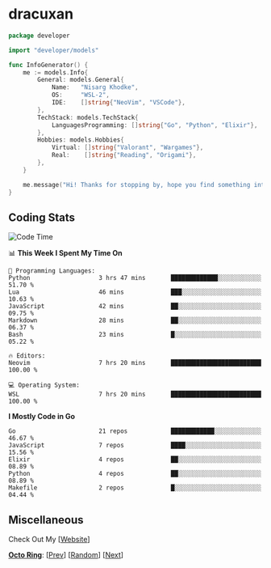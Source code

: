 <!-- Banner -->
<!--
<img src="https://i.imgur.com/mz4ym1F.png" style="max-height:550px"/>
-->



<!-- Coded Intro -->
# dracuxan

```go
package developer

import "developer/models"

func InfoGenerator() {
	me := models.Info{
		General: models.General{
			Name:   "Nisarg Khodke",
			OS:     "WSL-2",
			IDE:    []string{"NeoVim", "VSCode"},
		},
		TechStack: models.TechStack{
			LanguagesProgramming: []string{"Go", "Python", "Elixir"},
		},
		Hobbies: models.Hobbies{
			Virtual: []string{"Valorant", "Wargames"},
			Real:    []string{"Reading", "Origami"},
		},		
	}

	me.message("Hi! Thanks for stopping by, hope you find something interesting!") 
}
```

## Coding Stats


<!--START_SECTION:waka-->
![Code Time](http://img.shields.io/badge/Code%20Time-77%20hrs%2016%20mins-blue)

📊 **This Week I Spent My Time On** 

```text
💬 Programming Languages: 
Python                   3 hrs 47 mins       █████████████░░░░░░░░░░░░   51.70 % 
Lua                      46 mins             ███░░░░░░░░░░░░░░░░░░░░░░   10.63 % 
JavaScript               42 mins             ██░░░░░░░░░░░░░░░░░░░░░░░   09.75 % 
Markdown                 28 mins             ██░░░░░░░░░░░░░░░░░░░░░░░   06.37 % 
Bash                     23 mins             █░░░░░░░░░░░░░░░░░░░░░░░░   05.22 % 

🔥 Editors: 
Neovim                   7 hrs 20 mins       █████████████████████████   100.00 % 

💻 Operating System: 
WSL                      7 hrs 20 mins       █████████████████████████   100.00 % 
```

**I Mostly Code in Go** 

```text
Go                       21 repos            ████████████░░░░░░░░░░░░░   46.67 % 
JavaScript               7 repos             ████░░░░░░░░░░░░░░░░░░░░░   15.56 % 
Elixir                   4 repos             ██░░░░░░░░░░░░░░░░░░░░░░░   08.89 % 
Python                   4 repos             ██░░░░░░░░░░░░░░░░░░░░░░░   08.89 % 
Makefile                 2 repos             █░░░░░░░░░░░░░░░░░░░░░░░░   04.44 % 
```




<!--END_SECTION:waka-->

## Miscellaneous

Check Out My [[Website](bynisarg.in)]

[**Octo Ring**](https://octo-ring.com/):
[[Prev](https://octo-ring.com/p/dracuxan/prev)]  [[Random](https://octo-ring.com/p/dracuxan/random)]  [[Next](https://octo-ring.com/p/dracuxan/next)]
